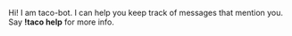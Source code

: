 Hi! I am taco-bot. I can help you keep track of messages that mention you. Say **!taco help** for more info.
